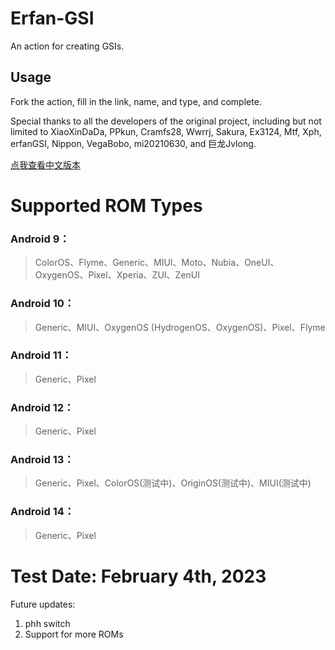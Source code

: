 # Erfan-GSI

An action for creating GSIs.

## Usage

Fork the action, fill in the link, name, and type, and complete.

Special thanks to all the developers of the original project, including but not limited to XiaoXinDaDa, PPkun, Cramfs28, Wwrrj, Sakura, Ex3124, Mtf, Xph, erfanGSI, Nippon, VegaBobo, mi20210630, and 巨龙Jvlong.

[点我查看中文版本](./README-zh.md)

# Supported ROM Types

### Android 9： 
> ColorOS、Flyme、Generic、MIUI、Moto、Nubia、OneUI、OxygenOS、Pixel、Xperia、ZUI、ZenUI
### Android 10：
>Generic、MIUI、OxygenOS (HydrogenOS、OxygenOS)、Pixel、Flyme
### Android 11：
> Generic、Pixel
### Android 12：
> Generic、Pixel
### Android 13：
> Generic、Pixel、ColorOS(测试中)、OriginOS(测试中)、MIUI(测试中)
### Android 14：
> Generic、Pixel
# Test Date: February 4th, 2023

Future updates:

1. phh switch
2. Support for more ROMs

